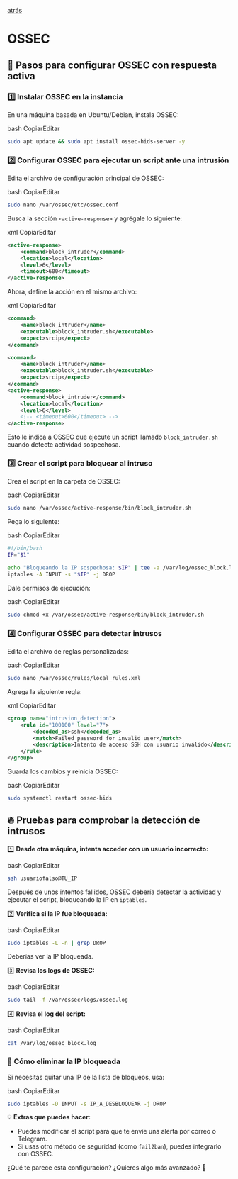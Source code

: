 [atrás](../Readme)

# OSSEC
🔧 **Pasos para configurar OSSEC con respuesta activa**
-------------------------------------------------------

### 1️⃣ **Instalar OSSEC en la instancia**

En una máquina basada en Ubuntu/Debian, instala OSSEC:

bash
CopiarEditar

```bash 
sudo apt update && sudo apt install ossec-hids-server -y
```


### 2️⃣ **Configurar OSSEC para ejecutar un script ante una intrusión**

Edita el archivo de configuración principal de OSSEC:

bash
CopiarEditar

``` bash 
sudo nano /var/ossec/etc/ossec.conf
```


Busca la sección `<active-response>` y agrégale lo siguiente:

xml
CopiarEditar

``` xml
<active-response>
    <command>block_intruder</command>
    <location>local</location>
    <level>6</level>
    <timeout>600</timeout>
</active-response>
```

Ahora, define la acción en el mismo archivo:

xml
CopiarEditar

``` XML
<command>
    <name>block_intruder</name>
    <executable>block_intruder.sh</executable>
    <expect>srcip</expect>
</command>
```
```xml
<command>
    <name>block_intruder</name>
    <executable>block_intruder.sh</executable>
    <expect>srcip</expect>
</command>
<active-response>
    <command>block_intruder</command>
    <location>local</location>
    <level>6</level>
    <!-- <timeout>600</timeout> -->
</active-response>
```

Esto le indica a OSSEC que ejecute un script llamado `block_intruder.sh` cuando detecte actividad sospechosa.


### 3️⃣ **Crear el script para bloquear al intruso**

Crea el script en la carpeta de OSSEC:

bash
CopiarEditar

``` bash 
sudo nano /var/ossec/active-response/bin/block_intruder.sh
```

Pega lo siguiente:

bash
CopiarEditar

``` bash 
#!/bin/bash
IP="$1"

echo "Bloqueando la IP sospechosa: $IP" | tee -a /var/log/ossec_block.log
iptables -A INPUT -s "$IP" -j DROP
```

Dale permisos de ejecución:

bash
CopiarEditar

``` bash 
sudo chmod +x /var/ossec/active-response/bin/block_intruder.sh
```

### 4️⃣ **Configurar OSSEC para detectar intrusos**

Edita el archivo de reglas personalizadas:

bash
CopiarEditar

``` bash 
sudo nano /var/ossec/rules/local_rules.xml
```

Agrega la siguiente regla:

xml
CopiarEditar

``` xml
<group name="intrusion_detection">
    <rule id="100100" level="7">
        <decoded_as>ssh</decoded_as>
        <match>Failed password for invalid user</match>
        <description>Intento de acceso SSH con usuario inválido</description>
    </rule>
</group>
```

Guarda los cambios y reinicia OSSEC:

bash
CopiarEditar

``` bash 
sudo systemctl restart ossec-hids
```


🔥 **Pruebas para comprobar la detección de intrusos**
------------------------------------------------------

1️⃣ **Desde otra máquina, intenta acceder con un usuario incorrecto:**

bash
CopiarEditar

``` bash 
ssh usuariofalso@TU_IP
```
Después de unos intentos fallidos, OSSEC debería detectar la actividad y ejecutar el script, bloqueando la IP en `iptables`.


2️⃣ **Verifica si la IP fue bloqueada:**

bash
CopiarEditar

``` bash 
sudo iptables -L -n | grep DROP
```

Deberías ver la IP bloqueada.

3️⃣ **Revisa los logs de OSSEC:**

bash
CopiarEditar

``` bash 
sudo tail -f /var/ossec/logs/ossec.log
```

4️⃣ **Revisa el log del script:**

bash
CopiarEditar

``` bash 
cat /var/log/ossec_block.log
```

### **🔄 Cómo eliminar la IP bloqueada**

Si necesitas quitar una IP de la lista de bloqueos, usa:

bash
CopiarEditar

``` bash 
sudo iptables -D INPUT -s IP_A_DESBLOQUEAR -j DROP
```

💡 **Extras que puedes hacer:**

-   Puedes modificar el script para que te envíe una alerta por correo o Telegram.
-   Si usas otro método de seguridad (como `fail2ban`), puedes integrarlo con OSSEC.

¿Qué te parece esta configuración? ¿Quieres algo más avanzado? 🚀